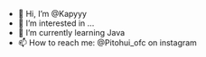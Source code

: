 - 👋 Hi, I’m @Kapyyy
- 👀 I’m interested in ...
- 🌱 I’m currently learning Java
- 📫 How to reach me: @Pitohui_ofc on instagram
